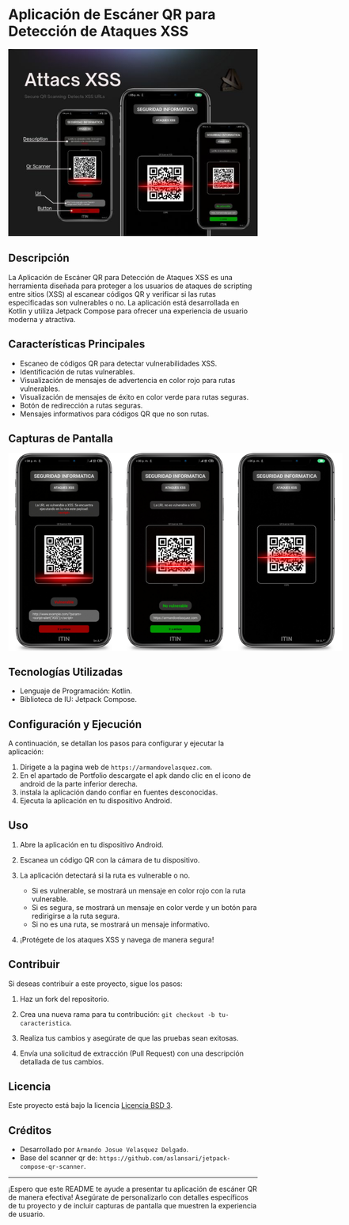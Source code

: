 # Aplicación de Escáner QR para Detección de Ataques XSS

![Escáner QR](blob/portada.jpg)

## Descripción

La Aplicación de Escáner QR para Detección de Ataques XSS es una herramienta diseñada para proteger a los usuarios de ataques de scripting entre sitios (XSS) al escanear códigos QR y verificar si las rutas especificadas son vulnerables o no. La aplicación está desarrollada en Kotlin y utiliza Jetpack Compose para ofrecer una experiencia de usuario moderna y atractiva.

## Características Principales

- Escaneo de códigos QR para detectar vulnerabilidades XSS.
- Identificación de rutas vulnerables.
- Visualización de mensajes de advertencia en color rojo para rutas vulnerables.
- Visualización de mensajes de éxito en color verde para rutas seguras.
- Botón de redirección a rutas seguras.
- Mensajes informativos para códigos QR que no son rutas.

## Capturas de Pantalla
<div style="display: flex">
   <img src="blob/img1.png" alt="1 usuario" height="400"/>
   <img src="blob/img2.png" alt="2" height="400"/>
   <img src="blob/img3.png" alt="3" height="400"/>
</div>

## Tecnologías Utilizadas

- Lenguaje de Programación: Kotlin.
- Biblioteca de IU: Jetpack Compose.

## Configuración y Ejecución

A continuación, se detallan los pasos para configurar y ejecutar la aplicación:

1. Dirigete a la pagina web de `https://armandovelasquez.com`.
2. En el apartado de Portfolio descargate el apk dando clic en el icono de android de la parte inferior derecha.
3. instala la aplicación dando confiar en fuentes desconocidas.
4. Ejecuta la aplicación en tu dispositivo Android.

## Uso

1. Abre la aplicación en tu dispositivo Android.

2. Escanea un código QR con la cámara de tu dispositivo.

3. La aplicación detectará si la ruta es vulnerable o no.
   - Si es vulnerable, se mostrará un mensaje en color rojo con la ruta vulnerable.
   - Si es segura, se mostrará un mensaje en color verde y un botón para redirigirse a la ruta segura.
   - Si no es una ruta, se mostrará un mensaje informativo.

4. ¡Protégete de los ataques XSS y navega de manera segura!

## Contribuir

Si deseas contribuir a este proyecto, sigue los pasos:

1. Haz un fork del repositorio.

2. Crea una nueva rama para tu contribución: `git checkout -b tu-caracteristica`.

3. Realiza tus cambios y asegúrate de que las pruebas sean exitosas.

4. Envía una solicitud de extracción (Pull Request) con una descripción detallada de tus cambios.

## Licencia

Este proyecto está bajo la licencia [Licencia BSD 3](LICENSE).

## Créditos

- Desarrollado por `Armando Josue Velasquez Delgado`.
- Base del scanner qr de: `https://github.com/aslansari/jetpack-compose-qr-scanner`.

---

¡Espero que este README te ayude a presentar tu aplicación de escáner QR de manera efectiva! Asegúrate de personalizarlo con detalles específicos de tu proyecto y de incluir capturas de pantalla que muestren la experiencia de usuario.
